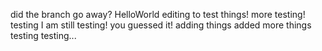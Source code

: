 did the branch go away?
HelloWorld
editing to test things!
more testing!
testing
I am still testing!
you guessed it!
adding things
added more things
testing testing...
